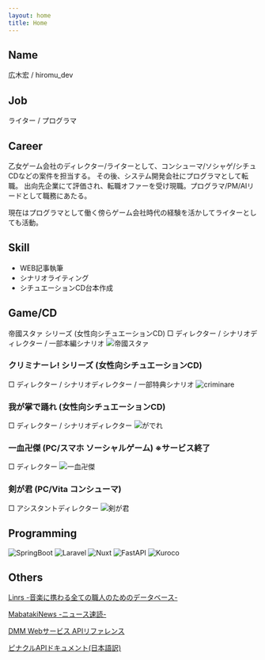 ```yaml
---
layout: home
title: Home
---
```


## Name
広木宏 / hiromu_dev

## Job
ライター / プログラマ

## Career
乙女ゲーム会社のディレクター/ライターとして、コンシューマ/ソシャゲ/シチュCDなどの案件を担当する。
その後、システム開発会社にプログラマとして転職。
出向先企業にて評価され、転職オファーを受け現職。プログラマ/PM/AIリードとして職務にあたる。

現在はプログラマとして働く傍らゲーム会社時代の経験を活かしてライターとしても活動。

## Skill
- WEB記事執筆
- シナリオライティング
- シチュエーションCD台本作成
 
## Game/CD
帝國スタァ シリーズ (女性向シチュエーションCD)
□ ディレクター / シナリオディレクター / 一部本編シナリオ
![帝國スタァ](assets/jpg/teisuta.jpg)

### クリミナーレ! シリーズ (女性向シチュエーションCD)
□ ディレクター / シナリオディレクター / 一部特典シナリオ
![criminare](assets/jpg/creminare.jpg)

### 我が掌で踊れ (女性向シチュエーションCD)
□ ディレクター / シナリオディレクター
![がでれ](assets/jpg/gadere.jpg)

### 一血卍傑 (PC/スマホ ソーシャルゲーム) ※サービス終了
□ ディレクター
![一血卍傑](assets/jpg/banketsu.jpg)

### 剣が君 (PC/Vita コンシューマ)
□ アシスタントディレクター
![剣が君](assets/jpg/kenkimi.jpg)

## Programming
![SpringBoot](https://leadingsoft.co.jp/wp-content/uploads/2020/06/spring-boot.png)
![Laravel](https://cdn.icon-icons.com/icons2/2699/PNG/512/laravel_logo_icon_170314.png)
![Nuxt](https://upload.wikimedia.org/wikipedia/commons/thumb/6/66/Nuxt_logo_%282021%29.svg/2560px-Nuxt_logo_%282021%29.svg.png)
![FastAPI](https://fastapi.tiangolo.com/img/logo-margin/logo-teal.png)
![Kuroco](https://kuroco.app/ja/kuroco-card.png)

## Others
[Linrs -音楽に携わる全ての職人のためのデータベース-](https://linrs.herokuapp.com/)

[MabatakiNews -ニュース速読-](http://mabataki-news-ce0544a64471.herokuapp.com/)

[DMM Webサービス APIリファレンス](https://github.com/mgmyst/dmm-web-service-api-reference)

[ピナクルAPIドキュメント(日本語訳)](https://github.com/mgmyst/pinnacleapi-documentation-ja)

